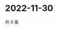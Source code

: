 # 2022-11-30

共 0 条

<!-- BEGIN WEIBO -->
<!-- 最后更新时间 Wed Nov 30 2022 02:17:37 GMT+0800 (China Standard Time) -->

<!-- END WEIBO -->
